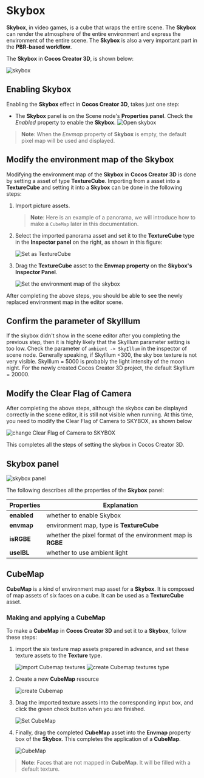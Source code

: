 # Skybox

__Skybox__, in video games, is a cube that wraps the entire scene. The __Skybox__ can render the atmosphere of the entire environment and express the environment of the entire scene. The __Skybox__ is also a very important part in the __PBR-based workflow__.

The __Skybox__ in __Cocos Creator 3D__, is shown below:

![skybox](skybox/Skybox.png)

## Enabling Skybox

Enabling the __Skybox__ effect in __Cocos Creator 3D__, takes just one step:

  - The __Skybox__ panel is on the Scene node's __Properties panel__. Check the *Enabled* property to enable the __Skybox__.
  ![Open skybox](skybox/SkyboxPanel.jpg)

 > **Note**: When the *Envmap* property of __Skybox__ is empty, the default pixel map will be used and displayed.

## Modify the environment map of the Skybox

Modifying the environment map of the __Skybox__ in __Cocos Creator 3D__ is done by setting a asset of type __TextureCube__. Importing from a asset into a __TextureCube__ and setting it into a __Skybox__ can be done in the following steps:

1. Import picture assets. 
    > **Note**: Here is an example of a panorama, we will introduce how to make a `CubeMap` later in this documentation.

2. Select the imported panorama asset and set it to the __TextureCube__ type in the __Inspector panel__ on the right, as shown in this figure:
   
    ![Set as TextureCube](skybox/TextureCube.jpg)

3. Drag the __TextureCube__ asset to the __Envmap property__ on the __Skybox's Inspector Panel__.
   
    ![Set the environment map of the skybox](skybox/EnvmapSet.jpg)

After completing the above steps, you should be able to see the newly replaced environment map in the editor scene.

## Confirm the parameter of SkyIllum
If the skybox didn't show in the scene editor after you completing the previous step, then it is highly likely that the SkyIllum parameter setting is too low. Check the parameter of `ambient -> SkyIllum` in the inspector of scene node. Generally speaking, if SkyIllum <300, the sky box texture is not very visible. SkyIllum = 5000 is probably the light intensity of the moon night. For the newly created Cocos Creator 3D project, the default SkyIllum = 20000.

## Modify the Clear Flag of Camera
After completing the above steps, although the skybox can be displayed correctly in the scene editor, it is still not visible when running. At this time, you need to modify the Clear Flag of Camera to SKYBOX, as shown below

![change Clear Flag of Camera to SKYBOX](skybox/SkyboxCamera.jpg)

This completes all the steps of setting the skybox in Cocos Creator 3D.

## Skybox panel

![skybox panel](skybox/SkyboxDetail.jpg)

The following describes all the properties of the __Skybox__ panel:

| Properties | Explanation |
| --- | --- |
| **enabled** | whether to enable Skybox |
| **envmap** | environment map, type is __TextureCube__ |
| **isRGBE** | whether the pixel format of the environment map is __RGBE__ |
| **useIBL** | whether to use ambient light |

## CubeMap

__CubeMap__ is a kind of environment map asset for a __Skybox__. It is composed of map assets of six faces on a cube. It can be used as a __TextureCube__ asset.

### Making and applying a CubeMap

To make a __CubeMap__ in __Cocos Creator 3D__ and set it to a __Skybox__, follow these steps:

1. import the six texture map assets prepared in advance, and set these texture assets to the __Texture__ type.

    ![import Cubemap textures](skybox/Cubemap_Textures.png)
    ![create Cubemap textures type](skybox/Cubemap_Textures_type.png)

2. Create a new __CubeMap__ resource  
 
    ![create Cubemap](skybox/Cubemap_Create.png)

3. Drag the imported texture assets into the corresponding input box, and click the green check button when you are finished.
   
    ![Set CubeMap](skybox/Cubemap_Inspector.png)

4. Finally, drag the completed __CubeMap__ asset into the __Envmap__ property box of the __Skybox__. This completes the application of a __CubeMap__.

    ![CubeMap](skybox/Cubemap_Show.png)

> **Note**: Faces that are not mapped in __CubeMap__. It will be filled with a default texture.